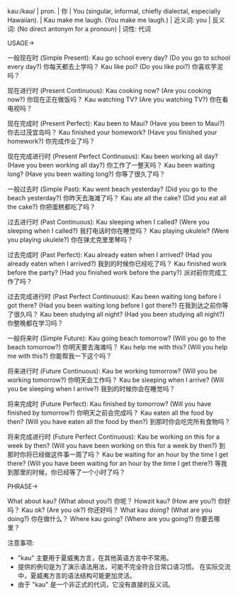 kau:/kaʊ/ | pron. | 你 | You (singular, informal, chiefly dialectal, especially Hawaiian). | Kau make me laugh. (You make me laugh.) | 近义词: you | 反义词:  (No direct antonym for a pronoun) | 词性: 代词

USAGE->

一般现在时 (Simple Present):
Kau go school every day? (Do you go to school every day?) 你每天都去上学吗？
Kau like poi? (Do you like poi?) 你喜欢芋泥吗？

现在进行时 (Present Continuous):
Kau cooking now? (Are you cooking now?) 你现在正在做饭吗？
Kau watching TV? (Are you watching TV?) 你在看电视吗？

现在完成时 (Present Perfect):
Kau been to Maui? (Have you been to Maui?) 你去过茂宜岛吗？
Kau finished your homework? (Have you finished your homework?) 你完成作业了吗？

现在完成进行时 (Present Perfect Continuous):
Kau been working all day? (Have you been working all day?) 你工作了一整天吗？
Kau been waiting long? (Have you been waiting long?) 你等了很久了吗？

一般过去时 (Simple Past):
Kau went beach yesterday? (Did you go to the beach yesterday?) 你昨天去海滩了吗？
Kau ate all the cake? (Did you eat all the cake?) 你把蛋糕都吃了吗？


过去进行时 (Past Continuous):
Kau sleeping when I called? (Were you sleeping when I called?) 我打电话时你在睡觉吗？
Kau playing ukulele? (Were you playing ukulele?) 你在弹尤克里里琴吗？


过去完成时 (Past Perfect):
Kau already eaten when I arrived? (Had you already eaten when I arrived?) 我到的时候你已经吃了吗？
Kau finished work before the party? (Had you finished work before the party?) 派对前你完成工作了吗？


过去完成进行时 (Past Perfect Continuous):
Kau been waiting long before I got there? (Had you been waiting long before I got there?) 在我到达之前你等了很久吗？
Kau been studying all night? (Had you been studying all night?) 你整晚都在学习吗？


一般将来时 (Simple Future):
Kau going beach tomorrow? (Will you go to the beach tomorrow?) 你明天要去海滩吗？
Kau help me with this? (Will you help me with this?) 你能帮我一下这个吗？



将来进行时 (Future Continuous):
Kau be working tomorrow? (Will you be working tomorrow?) 你明天会工作吗？
Kau be sleeping when I arrive? (Will you be sleeping when I arrive?) 我到的时候你会在睡觉吗？



将来完成时 (Future Perfect):
Kau finished by tomorrow? (Will you have finished by tomorrow?) 你明天之前会完成吗？
Kau eaten all the food by then? (Will you have eaten all the food by then?) 到那时你会吃完所有食物吗？



将来完成进行时 (Future Perfect Continuous):
Kau be working on this for a week by then? (Will you have been working on this for a week by then?) 到那时你将已经做这件事一周了吗？
Kau be waiting for an hour by the time I get there? (Will you have been waiting for an hour by the time I get there?) 等我到那里的时候，你已经等了一个小时了吗？



PHRASE->

What about kau? (What about you?) 你呢？
Howzit kau? (How are you?) 你好吗？
Kau ok? (Are you ok?) 你还好吗？
What kau doing? (What are you doing?) 你在做什么？
Where kau going? (Where are you going?) 你要去哪里？

注意事项:

* "kau" 主要用于夏威夷方言，在其他英语方言中不常用。
*  提供的例句是为了演示语法用法，可能不完全符合日常口语习惯。  在实际交流中，夏威夷方言的语法结构可能更加灵活。
*  由于 "kau" 是一个非正式的代词，它没有直接的反义词。
